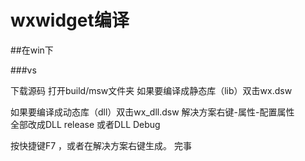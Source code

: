 

wxwidget编译
========================

##在win下

###vs

下载源码
打开build/msw文件夹
如果要编译成静态库（lib）双击wx.dsw

如果要编译成动态库（dll）双击wx_dll.dsw
解决方案右键-属性-配置属性  
全部改成DLL release 或者DLL Debug

按快捷键F7 ，或者在解决方案右键生成。
完事

